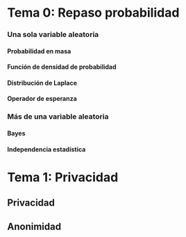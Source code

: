 # Tema 0: Repaso probabilidad

### Una sola variable aleatoria

#### Probabilidad en masa

#### Función de densidad de probabilidad

#### Distribución de Laplace

#### Operador de esperanza

### Más de una variable aleatoria

#### Bayes

#### Independencia estadística

# Tema 1: Privacidad

## Privacidad

## Anonimidad

